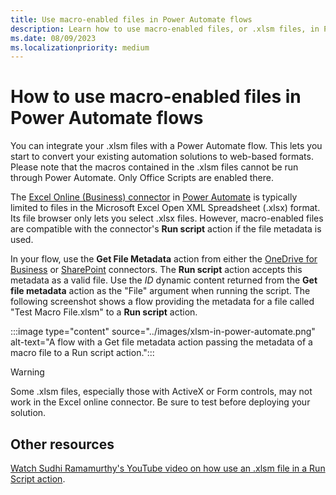 ```yaml
---
title: Use macro-enabled files in Power Automate flows
description: Learn how to use macro-enabled files, or .xlsm files, in Power Automate flows.
ms.date: 08/09/2023
ms.localizationpriority: medium
---
```


# How to use macro-enabled files in Power Automate flows

You can integrate your .xlsm files with a Power Automate flow. This lets you start to convert your existing automation solutions to web-based formats. Please note that the macros contained in the .xlsm files cannot be run through Power Automate. Only Office Scripts are enabled there.

The [Excel Online (Business) connector](https://flow.microsoft.com/connectors/shared_excelonlinebusiness/excel-online-business/) in [Power Automate](https://flow.microsoft.com/) is typically limited to files in the Microsoft Excel Open XML Spreadsheet (.xlsx) format. Its file browser only lets you select .xlsx files. However, macro-enabled files are compatible with the connector's **Run script** action if the file metadata is used.

In your flow, use the **Get File Metadata** action from either the [OneDrive for Business](https://flow.microsoft.com/connectors/shared_onedriveforbusiness/onedrive-for-business/) or [SharePoint](https://flow.microsoft.com/connectors/shared_sharepointonline/sharepoint/) connectors. The **Run script** action accepts this metadata as a valid file. Use the *ID* dynamic content returned from the **Get file metadata** action as the "File" argument when running the script. The following screenshot shows a flow providing the metadata for a file called "Test Macro File.xlsm" to a **Run script** action.

:::image type="content" source="../images/xlsm-in-power-automate.png" alt-text="A flow with a Get file metadata action passing the metadata of a macro file to a Run script action.":::

> [!WARNING]
> Some .xlsm files, especially those with ActiveX or Form controls, may not work in the Excel online connector. Be sure to test before deploying your solution.

## Other resources

[Watch Sudhi Ramamurthy's YouTube video on how use an .xlsm file in a Run Script action](https://youtu.be/o-H9BbywJQQ).
